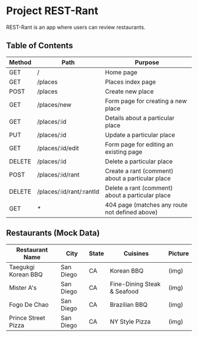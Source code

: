 # Project REST-Rant
REST-Rant is an app where users can review restaurants.

## Table of Contents
| Method | Path | Purpose |
|--------|------|---------|
| GET | / | Home page |
| GET | /places | Places index page |
| POST | /places | Create new place |
| GET | /places/new | Form page for creating a new place |
| GET | /places/:id | Details about a particular place |
| PUT | /places/:id | Update a particular place |
| GET | /places/:id/edit | Form page for editing an existing page |
| DELETE | /places/:id | Delete a particular place |
| POST | /places/:id/rant | Create a rant (comment) about a particular place |
| DELETE | /places/:id/rant/:rantId | Delete a rant (comment) about a particular place |
| GET | * | 404 page (matches any route not defined above) |

## Restaurants (Mock Data)
| Restaurant Name | City | State | Cuisines | Picture |
|-----------------|------|-------|----------|---------|
| Taegukgi Korean BBQ | San Diego | CA | Korean BBQ |(img)|
| Mister A's | San Diego | CA | Fine-Dining Steak & Seafood |(img)|
| Fogo De Chao | San Diego | CA | Brazilian BBQ |(img)|
| Prince Street Pizza | San Diego | CA | NY Style Pizza |(img)|